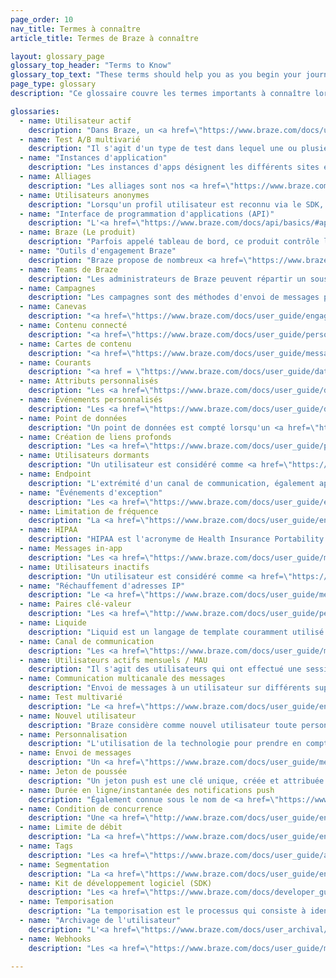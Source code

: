 ```yaml
---
page_order: 10
nav_title: Termes à connaître
article_title: Termes de Braze à connaître

layout: glossary_page
glossary_top_header: "Terms to Know"
glossary_top_text: "These terms should help you as you begin your journey to better customer and user bonds with Braze. Give this a read before you begin your onboarding."
page_type: glossary
description: "Ce glossaire couvre les termes importants à connaître lors du processus d'onboarding de Braze."

glossaries:
  - name: Utilisateur actif
    description: "Dans Braze, un <a href=\"https://www.braze.com/docs/user_guide/engagement_tools/campaigns/ideas_and_strategies/active_user_campaigns/\">utilisateur actif</a> est défini comme tout utilisateur ayant une session à une période donnée."
  - name: Test A/B multivarié
    description: "Il s'agit d'un type de test dans lequel une ou plusieurs variables sont modifiées et testées pour voir quelles sont les modifications les plus efficaces. Les <a href=\"https://www.braze.com/docs/user_guide/engagement_tools/testing/multivariant_testing\">tests A/B</a> peuvent être effectués dans les campagnes du tableau de bord."
  - name: "Instances d'application"
    description: "Les instances d'apps désignent les différents sites et apps rassemblés dans un espace de travail."
  - name: Alliages
    description: "Les alliages sont nos <a href=\"https://www.braze.com/docs/partners/home/\">partenaires technologiques</a>."
  - name: Utilisateurs anonymes
    description: "Lorsqu'un profil utilisateur est reconnu via le SDK, un profil utilisateur anonyme est créé avec l'<a href=\"https://www.braze.com/docs/api/basics/#user-ids\">identifiant utilisateur Braze</a> associé." 
  - name: "Interface de programmation d'applications (API)"
    description: "L'<a href=\"https://www.braze.com/docs/api/basics/#api-overview\">API de Braze</a> est un service web qui vous permet d'enregistrer les actions effectuées par vos utilisateurs directement via HTTP, plutôt que par l'intermédiaire des SDK mobiles. Cela vous permet, par exemple, de transmettre à Braze des données utilisateur qui ne sont pas suivies au sein de votre app ou de votre site web."
  - name: Braze (Le produit)
    description: "Parfois appelé tableau de bord, ce produit contrôle l'ensemble des données et des interactions au cœur de la plateforme Braze. Les clients de Braze l'utilisent pour gérer les notifications, implémenter des campagnes d'envoi de messages personnalisés et consulter les paramètres. Les gestionnaires l'utilisent pour gérer les paramètres d'intégration des apps, tels que les clés API et les identifiants de notification push."
  - name: "Outils d'engagement Braze"
    description: "Braze propose de nombreux <a href=\"https://www.braze.com/docs/user_guide/engagement_tools/\">outils d'engagement</a> pour atteindre vos clients et utilisateurs avec nos campagnes, nos outils Canvas, et vous pouvez optimiser la cohérence (et télécharger des images et d'autres contenus) à l'aide de nos outils Modèles et médias. À partir de là, vous pouvez créer des segments et des géorepérages pour cibler votre audience en fonction de son emplacement/localisation ou d'autres attributs."
  - name: Teams de Braze
    description: "Les administrateurs de Braze peuvent répartir un sous-ensemble d'utilisateurs du tableau de bord en <a href=\"https://www.braze.com/docs/user_guide/administrative/app_settings/manage_your_braze_users/teams/\">Teams</a>, avec différents rôles et autorisations. Cela permet aux administrateurs de Braze de limiter l'accès à certaines fonctionnalités en fonction de l'appartenance à un groupe."
  - name: Campagnes
    description: "Les campagnes sont des méthodes d'envoi de messages personnalisées permettant d'apporter une réponse personnalisée à vos clients. Vous pouvez <a href=\"https://www.braze.com/docs/user_guide/engagement_tools/campaigns/\">créer des campagnes</a> en utilisant différents canaux de messages pour envoyer vos messages uniques." 
  - name: Canevas
    description: "<a href=\"https://www.braze.com/docs/user_guide/engagement_tools/canvas/\">Canvas</a> est une interface unifiée où les marketeurs peuvent implémenter des campagnes avec plusieurs messages et étapes pour former un parcours cohérent. Canvas vous permet de comparer et d'optimiser ces expériences à l'aide d'analyses/analytiques complètes pour l'ensemble de l'expérience utilisateur."
  - name: Contenu connecté
    description: "<a href=\"https://www.braze.com/docs/user_guide/personalization_and_dynamic_content/connected_content/\">Connected Content</a> développe la personnalisation du marketing pour stimuler l'engagement client et les conversions. Vous pouvez insérer toute information accessible à l'aide de l'API directement dans les messages que vous envoyez aux utilisateurs. Le contenu connecté permet d'extraire du contenu directement de votre serveur web ou d'API accessibles au public."
  - name: Cartes de contenu
    description: "<a href=\"https://www.braze.com/docs/user_guide/message_building_by_channel/content_cards/about/\">Les cartes de contenu</a> vous permettent d'envoyer un flux dynamique et très ciblé de contenu enrichi à vos clients directement dans les applications qu'ils aiment, sans interrompre leur expérience. Les cartes de contenu peuvent être envoyées aux utilisateurs d'iOS, d'Android et du web."
  - name: Courants
    description: "<a href = \"https://www.braze.com/docs/user_guide/data/braze_currents/\">Currents</a>, notre export de données en continu, est inclus dans certains forfaits Braze. Braze Currents vous permet de procéder à une intégration par le biais du stockage de données à l'aide de fichiers plats ou à nos partenaires d'analyse/analytique comportementale et de données clients à l'aide de charges utiles JSON groupées vers un endpoint désigné."
  - name: Attributs personnalisés
    description: "Les <a href=\"https://www.braze.com/docs/user_guide/data/custom_data/custom_attributes/\">attributs personnalisés</a> sont un ensemble de caractéristiques uniques de vos utilisateurs. Elles sont idéales pour stocker des attributs sur vos utilisateurs ou des informations sur des actions de faible valeur au sein de votre application. Vous pouvez attribuer des attributs personnalisés aux utilisateurs dans le tableau de bord. Vous pouvez filtrer et segmenter vos utilisateurs en fonction de ces attributs pour les campagnes <a href=\"https://www.braze.com/docs/developer_guide/platforms/swift/analytics/setting_custom_attributes/\">iOS</a> et <a href=\"https://www.braze.com/docs/developer_guide/platforms/android/analytics/setting_custom_attributes/\">Android</a>."
  - name: Événements personnalisés
    description: "Les <a href=\"https://www.braze.com/docs/user_guide/data/custom_data/custom_events\">événements personnalisés</a> sont des actions effectuées par vos utilisateurs ; ils sont mieux adaptés au suivi des interactions de grande valeur entre les utilisateurs et votre application."
  - name: Point de données
    description: "Un point de données est compté lorsqu'un <a href=\"https://www.braze.com/docs/user_guide/data/custom_data/custom_attributes/\">attribut personnalisé</a> est défini ou mis à jour (même si vous le mettez à jour avec la même valeur), lorsqu'un <a href=\"https://www.braze.com/docs/user_guide/data/custom_data/custom_events\">événement personnalisé</a> ou un événement d'achat est enregistré, lorsqu'une donnée standard (par exemple, l <code>'e-mail</code>, le <code>prénom</code>, le <code>nom</code>, le <code>pays</code> ou la <code>ville</code>) est enregistrée, lorsqu'une session commence et lorsqu'une session se termine."
  - name: Création de liens profonds
    description: "Les <a href=\"https://www.braze.com/docs/user_guide/personalization_and_dynamic_content/deep_linking_to_in-app_content/\">liens profonds</a> sont utilisés pour diriger les clients vers leur prochaine action ou engagement. Grâce aux liens profonds, vous pouvez connecter un message à un contenu ciblé au sein d'un site web ou d'une application mobile."
  - name: Utilisateurs dormants
    description: "Un utilisateur est considéré comme <a href=\"https://www.braze.com/docs/user_archival/#dormant-users\">dormant</a> lorsqu'il n'a eu aucune activité au cours des douze derniers mois."
  - name: Endpoint
    description: "L'extrémité d'un canal de communication, également appelée <a href=\"https://www.braze.com/docs/api/endpoints/\">endpoint</a> API, est utilisée dans le cadre de l'API de messagerie de Braze pour l'envoi et la planification de messages."
  - name: "Événements d'exception"
    description: "Les <a href=\"https://www.braze.com/docs/user_guide/engagement_tools/canvas/create_a_canvas/exit_criteria/#exception-events\">événements d'exception</a> se produisent lorsqu'un utilisateur a atteint l'objectif souhaité et qu'il ne reçoit pas de message déclenché. Ainsi, le message déclenché reste pertinent pour l'utilisateur."
  - name: Limitation de fréquence
    description: "La <a href=\"https://www.braze.com/docs/user_guide/engagement_tools/campaigns/building_campaigns/rate-limiting/#frequency-capping\">limitation de fréquence</a> vous permet de gérer la communication sans submerger votre audience. Il s'agit d'une limite automatisée des messages visant à empêcher les utilisateurs de recevoir trop de communications dans un court laps de temps."
  - name: HIPAA
    description: "HIPAA est l'acronyme de Health Insurance Portability and Accountability Act (loi sur la portabilité et la responsabilité en matière d'assurance maladie). Braze est <a href=\"https://www.braze.com/docs/developer_guide/disclosures/security_qualifications/#hipaa\">conforme à la loi HIPAA</a>. Les exigences de l'HIPAA concernent la sécurité administrative, physique et technique."
  - name: Messages in-app
    description: "Les <a href=\"https://www.braze.com/docs/user_guide/message_building_by_channel/in-app_messages/\">messages in-app</a> sont des messages mobiles qui apparaissent dans votre application. Ils vous aident à faire parvenir du contenu à votre utilisateur sans interrompre sa journée avec une notification push. Des messages in-app personnalisés et adaptés améliorent l'expérience sur l'application et aident votre audience à tirer le meilleur parti de votre application."
  - name: Utilisateurs inactifs
    description: "Un utilisateur est considéré comme <a href=\"https://www.braze.com/docs/user_archival/#inactive-users\">inactif</a> lorsqu'il atteint certains critères comme ne plus recevoir d'e-mail ou d'envoi de messages push et qu'il n'a pas été actif pendant plus de six mois."
  - name: "Réchauffement d'adresses IP"
    description: "Le <a href=\"https://www.braze.com/docs/user_guide/message_building_by_channel/email/email_setup/ip_warming\">réchauffement d'adresses IP</a> consiste à augmenter progressivement la quantité de courrier envoyé à partir d'une adresse IP dédiée. Cela permet d'établir une réputation auprès des fournisseurs de services Internet et de minimiser la probabilité que vos messages soient signalés."
  - name: Paires clé-valeur
    description: "Les <a href=\"http://www.braze.com/docs/user_guide/personalization_and_dynamic_content/key_value_pairs/\">paires clé-valeur</a> sont des données liées où la clé est un identifiant unique et la valeur est le contenu. Ils peuvent être utilisés pour envoyer des données supplémentaires aux appareils des utilisateurs."
  - name: Liquide
    description: "Liquid est un langage de template couramment utilisé et orienté client, créé par Shopify et écrit en Ruby. <a href=\"https://www.braze.com/docs/user_guide/personalization_and_dynamic_content/liquid/\">Liquid</a> est utilisé pour charger et extraire du contenu dynamique. Liquid vous permet d'utiliser des objets, des tags et des filtres pour <a href=\"http://www.braze.com/docs/user_guide/personalization_and_dynamic_content/liquid/supported_personalization_tags/\">ajouter une personnalisation</a>."
  - name: Canal de communication
    description: "Les <a href=\"https://www.braze.com/docs/user_guide/message_building_by_channel/\">canaux de communication</a> sont des moyens de communiquer virtuellement avec vos clients - par le biais de notifications push sur leur téléphone ou leur navigateur web, d'e-mails, de messages in-app, et bien plus encore !"
  - name: Utilisateurs actifs mensuels / MAU
    description: "Il s'agit des utilisateurs qui ont effectué une session au cours des 30 derniers jours."
  - name: Communication multicanale des messages
    description: "Envoi de messages à un utilisateur sur différents supports, par exemple une combinaison d'e-mails, de notifications push sur le web et de notifications push sur mobile. Il est préférable d'utiliser les <a href=\"https://www.braze.com/docs/developer_guide/getting_started/platform_overview/#multichannel-messaging\">canaux de communication de</a> concert et avec régularité pour réengager les utilisateurs perdus, fidéliser les utilisateurs actifs et dynamiser les ambassadeurs de votre marque."
  - name: Test multivarié
    description: "Le <a href=\"https://www.braze.com/docs/user_guide/engagement_tools/testing/multivariant_testing/#multivariate-test\">test multivarié</a> vous permet de tester plusieurs variables en comparant deux ou plusieurs versions d'un message afin d'évaluer quelle variante est la plus performante."
  - name: Nouvel utilisateur
    description: "Braze considère comme nouvel utilisateur toute personne qui vient d'installer votre application. Un nouvel utilisateur peut également être défini comme un utilisateur dont l'ID n'a pas encore été identifié au sein de Braze."
  - name: Personnalisation
    description: "L'utilisation de la technologie pour prendre en compte les préférences et les tendances individuelles de chaque utilisateur lorsqu'on communique avec lui. L'<a href=\"https://www.braze.com/docs/user_guide/personalization_and_dynamic_content/\">envoi de messages personnalisés</a> permet de créer des expériences clients intéressantes en s'adaptant à leurs préférences." 
  - name: Envoi de messages
    description: "Un <a href=\"https://www.braze.com/docs/user_guide/message_building_by_channel/push/\">message push</a>, ou notification push, est une notification qui apparaît à partir d'une application mobile. Les notifications push apparaissent souvent sous la forme de boîtes de dialogue contextuelles et de bannières pour iOS et Android."
  - name: Jeton de poussée
    description: "Un jeton push est une clé unique, créée et attribuée par Apple ou Google pour créer une connexion entre une appli et un appareil iOS, Android ou web. La <a href=\"https://www.braze.com/docs/help/help_articles/push/push_token_migration/#push-token-migration\">migration des jetons de poussée</a> consiste à importer ces clés déjà générées dans Braze."
  - name: Durée en ligne/instantanée des notifications push
    description: "Également connue sous le nom de <a href=\"https://www.braze.com/docs/user_guide/administrative/app_settings/push_settings/\">TTL push</a>, la durée en vie fait référence à la période pendant laquelle les campagnes continueront d'essayer d'être diffusées à un utilisateur hors ligne."
  - name: Condition de concurrence
    description: "Une <a href=\"http://www.braze.com/docs/user_guide/engagement_tools/testing/race_conditions/\">condition de concurrence</a> est un concept de génie logiciel qui décrit une situation indésirable qui se produit lorsqu'un système tente d'effectuer plusieurs opérations simultanément, mais qu'en raison de la nature du système, les opérations doivent être effectuées dans le bon ordre pour être réalisées correctement. <br><br>Dans la plateforme Braze, la segmentation d'une campagne déclenchée sur les données utilisateur enregistrées au moment de l'événement peut provoquer une condition de concurrence. Cela se produit lorsqu'une modification de l'attribut de l'utilisateur sur lequel la campagne est segmentée n'a pas encore été traitée pour l'utilisateur au moment où l'appartenance au segment est déterminée et où la campagne est envoyée, ce qui peut conduire à ce que l'utilisateur ne reçoive pas la campagne."
  - name: Limite de débit
    description: "La <a href=\"https://www.braze.com/docs/user_guide/engagement_tools/campaigns/building_campaigns/rate-limiting/\">limite de débit</a> consiste à restreindre le nombre de messages envoyés au cours d'une période donnée afin d'éviter de surcharger votre audience."  
  - name: Tags
    description: "Les <a href=\"https://www.braze.com/docs/user_guide/administrative/app_settings/tags/\">tags</a> sont un outil qui vous aide à catégoriser, organiser et trier votre engagement dans une ou plusieurs campagnes."
  - name: Segmentation
    description: "La <a href=\"https://www.braze.com/docs/user_guide/engagement_tools/segments/\">segmentation du</a> tableau de bord vous permet de créer des groupes ou des extensions d'utilisateurs en fonction de filtres puissants de leur comportement in-app, de leurs données démographiques et plus encore."
  - name: Kit de développement logiciel (SDK)
    description: "Les <a href=\"https://www.braze.com/docs/developer_guide/getting_started/sdk_overview/\">SDK</a> sont intégrés dans les applications iOS et Android et fournissent de puissants outils de marketing, de support client et d'analyse/analytique. Braze propose une intégration SDK pour <a href=\"https://www.braze.com/docs/developer_guide/platforms/swift/sdk_integration/#integrating-the-sdk/\">iOS</a> et <a href=\"https://www.braze.com/docs/developer_guide/platforms/android/sdk_integration/#step-1-configure-brazexml\">Android</a>."
  - name: Temporisation
    description: "La temporisation est le processus qui consiste à identifier les utilisateurs désengagés et à cesser l'envoi actif de messages à ces utilisateurs sans qu'ils aient à prendre de mesures. La création de politiques de temporisation pour vos <a href=\"https://www.braze.com/docs/user_guide/message_building_by_channel/email/best_practices/sunset_policies/\">e-mails</a> et vos messages <a href=\"https://www.braze.com/docs/user_guide/message_building_by_channel/push/best_practices/sunset_policies/#sunset-policies-for-push/\">push</a> peut contribuer à limiter les impacts sur vos taux d'ouverture." 
  - name: "Archivage de l'utilisateur"
    description: "L'<a href=\"https://www.braze.com/docs/user_archival/\">archivage de l'utilisateur</a> fait référence aux utilisateurs qui ont été archivés. Chez Braze, il s'agit aussi bien des utilisateurs inactifs que des utilisateurs dormants."
  - name: Webhooks
    description: "Les <a href=\"https://www.braze.com/docs/user_guide/message_building_by_channel/webhooks/\">webhooks</a> vous permettent de déclencher des actions non liées à l'application, comme la réception/distribution de messages in-app. Vous pouvez utiliser des webhooks pour fournir à d'autres systèmes et applications des informations en temps réel. La flexibilité de cette fonctionnalité vous permet d'envoyer des informations à n'importe quel endpoint."

---
```



